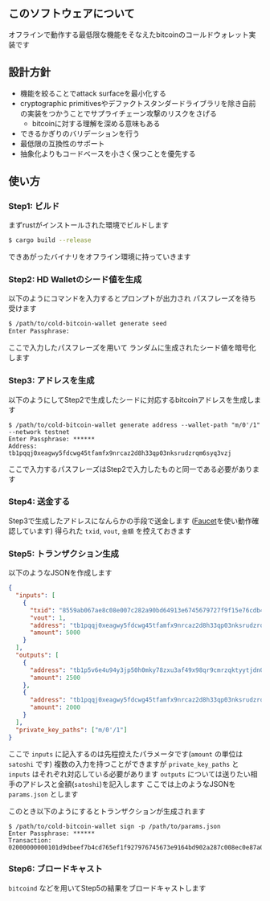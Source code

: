 ## このソフトウェアについて
オフラインで動作する最低限な機能をそなえたbitcoinのコールドウォレット実装です

## 設計方針
- 機能を絞ることでattack surfaceを最小化する
- cryptographic primitivesやデファクトスタンダードライブラリを除き自前の実装をつかうことでサプライチェーン攻撃のリスクをさげる
  - bitcoinに対する理解を深める意味もある
- できるかぎりのバリデーションを行う
- 最低限の互換性のサポート
- 抽象化よりもコードベースを小さく保つことを優先する

## 使い方

### Step1: ビルド
まずrustがインストールされた環境でビルドします

```bash
$ cargo build --release
```

できあがったバイナリをオフライン環境に持っていきます

### Step2: HD Walletのシード値を生成

以下のようにコマンドを入力するとプロンプトが出力され パスフレーズを待ち受けます

```bash
$ /path/to/cold-bitcoin-wallet generate seed
Enter Passphrase:
```

ここで入力したパスフレーズを用いて ランダムに生成されたシード値を暗号化します

### Step3: アドレスを生成

以下のようにしてStep2で生成したシードに対応するbitcoinアドレスを生成します

```
$ /path/to/cold-bitcoin-wallet generate address --wallet-path "m/0'/1" --network testnet
Enter Passphrase: ******
Address: tb1pqqj0xeagwy5fdcwg45tfamfx9nrcaz2d8h33qp03nksrudzrqm6syq3vzj
```

ここで入力するパスフレーズはStep2で入力したものと同一である必要があります

### Step4: 送金する

Step3で生成したアドレスになんらかの手段で送金します
([Faucet](https://mempool.space/testnet4/faucet)を使い動作確認しています)
得られた `txid`, `vout`, `金額` を控えておきます

### Step5: トランザクション生成

以下のようなJSONを作成します

```json
{
  "inputs": [
    {
      "txid": "8559ab067ae8c08e007c282a90bd64913e6745679727f9f15e76cdb4f7eedbd9",
      "vout": 1,
      "address": "tb1pqqj0xeagwy5fdcwg45tfamfx9nrcaz2d8h33qp03nksrudzrqm6syq3vzj",
      "amount": 5000
    }
  ],
  "outputs": [
    {
      "address": "tb1p5v6e4u94y3jp50h0mky78zxu3af49x98qr9cmrzqktyytjdn0x5qhw96f9",
      "amount": 2500
    },
    {
      "address": "tb1pqqj0xeagwy5fdcwg45tfamfx9nrcaz2d8h33qp03nksrudzrqm6syq3vzj",
      "amount": 2000
    }
  ],
  "private_key_paths": ["m/0'/1"]
}
```

ここで `inputs` に記入するのは先程控えたパラメータです(`amount` の単位は `satoshi` です)
複数の入力を持つことができますが `private_key_paths` と `inputs` はそれぞれ対応している必要があります
`outputs` については送りたい相手のアドレスと金額(`satoshi`)を記入します
ここでは上のようなJSONを `params.json` とします

このとき以下のようにするとトランザクションが生成されます

```
$ /path/to/cold-bitcoin-wallet sign -p /path/to/params.json
Enter Passphrase: ******
Transaction: 02000000000101d9dbeef7b4cd765ef1f927976745673e9164bd902a287c008ec0e87a06ab59850100000000ffffffff02c409000000000000225120a3359af0b524641a3eefdd89e388dc8f535298a700cb8d8c40b2c845c9b379a8d0070000000000002251200024f367a8712896e1c8ad169eed262cc78e894d3de31005f19da03e344306f50140b75e82d7305c1f868354ac3eedfb9ae94e74b1d707a7442c6405849bcfda50a463b2b9b963199c4c8a7ddbf0742b7f1e04cdb4174301dae1ecf3569061a0cfaa00000000
```

### Step6: ブロードキャスト

`bitcoind` などを用いてStep5の結果をブロードキャストします
